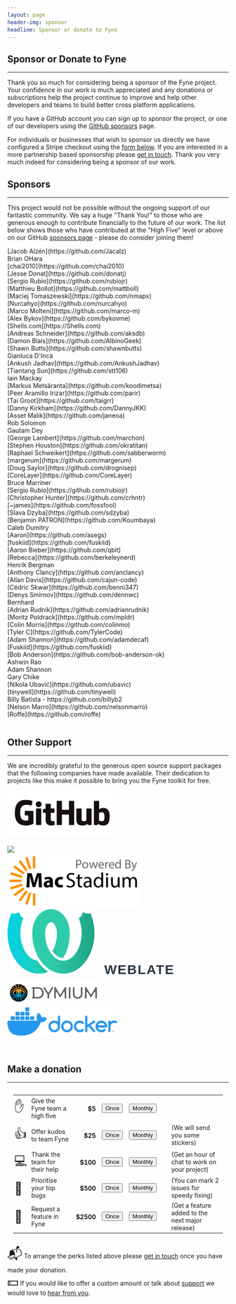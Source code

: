 ```yaml
---
layout: page
header-img: sponsor
headline: Sponsor or donate to Fyne
---
```


<section class="bg-primary about">
<div class="container">
<div class="row">
<div class="col-lg-12 text-center" markdown="1">

## Sponsor or Donate to Fyne
<hr class="light">

Thank you so much for considering being a sponsor of the Fyne project.
Your confidence in our work is much appreciated and any donations or subscriptions help
the project continue to improve and help other developers and teams to build
better cross platform applications.

If you have a GitHub account you can sign up to sponsor the project, or one of our developers
using the [GitHub sponsors](https://github.com/sponsors/fyne-io/) page.

For individuals or businesses that wish to sponsor us directly we have configured a Stripe checkout
using the [form below](#make-a-donation). If you are interested in a more partnership based
sponsorship please [get in touch](#contact).
Thank you very much indeed for considering being a sponsor of our work.

</div>
</div>
</div>
</section>

<div class="container">
<div class="row">
<div class="col-lg-12 text-center" markdown="1">

## Sponsors
---

This project would not be possible without the ongoing support of our fantastic community.
We say a huge "Thank You!" to those who are generous enough to contribute financially to the future of our work.
The list below shows those who have contributed at the "High Five" level or above
on our GitHub [sponsors page](https://github.com/sponsors/fyne-io) -
please do consider joining them!

<div class="col-lg-3 text-center" markdown="1">
[Jacob Alzén](https://github.com/Jacalz)
</div>
<div class="col-lg-3 text-center" markdown="1">
Brian OHara
</div>
<div class="col-lg-3 text-center" markdown="1">
[chai2010](https://github.com/chai2010)
</div>
<div class="col-lg-3 text-center" markdown="1">
[Jesse Donat](https://github.com/donatj)
</div>

<div class="col-lg-3 text-center" markdown="1">
[Sergio Rubio](https://github.com/rubiojr)
</div>
<div class="col-lg-3 text-center" markdown="1">
[Matthieu Bollot](https://github.com/mattboll)
</div>
<div class="col-lg-3 text-center" markdown="1">
[Maciej Tomaszewski](https://github.com/nmapx)
</div>
<div class="col-lg-3 text-center" markdown="1">
[Nurcahyo](https://github.com/nurcahyo)
</div>

<div class="col-lg-3 text-center" markdown="1">
[Marco Molteni](https://github.com/marco-m)
</div>
<div class="col-lg-3 text-center" markdown="1">
[Alex Bykov](https://github.com/bykovme)
</div>
<div class="col-lg-3 text-center" markdown="1">
[Shells.com](https://Shells.com)
</div>
<div class="col-lg-3 text-center" markdown="1">
[Andreas Schneider](https://github.com/aksdb)
</div>

<div class="col-lg-3 text-center" markdown="1">
[Damon Blais](https://github.com/AlbinoGeek)
</div>
<div class="col-lg-3 text-center" markdown="1">
[Shawn Butts](https://github.com/shawnbutts)
</div>
<div class="col-lg-3 text-center" markdown="1">
Gianluca D'Incà
</div>
<div class="col-lg-3 text-center" markdown="1">
[Ankush Jadhav](https://github.com/AnkushJadhav)
</div>

<div class="col-lg-3 text-center" markdown="1">
[Tiantang Sun](https://github.com/stt106)
</div>
<div class="col-lg-3 text-center" markdown="1">
Iain Mackay
</div>
<div class="col-lg-3 text-center" markdown="1">
[Markus Metsäranta](https://github.com/koodimetsa)
</div>
<div class="col-lg-3 text-center" markdown="1">
[Peer Aramillo Irizar](https://github.com/parir)
</div>

<div class="col-lg-3 text-center" markdown="1">
[Tai Groot](https://github.com/taigrr)
</div>
<div class="col-lg-3 text-center" markdown="1">
[Danny Kirkham](https://github.com/DannyJKK)
</div>
<div class="col-lg-3 text-center" markdown="1">
[Asset Malik](https://github.com/janeoa)
</div>
<div class="col-lg-3 text-center" markdown="1">
Rob Solomon
</div>

<div class="col-lg-3 text-center" markdown="1">
Gautam Dey
</div>
<div class="col-lg-3 text-center" markdown="1">
[George Lambert](https://github.com/marchon)
</div>
<div class="col-lg-3 text-center" markdown="1">
[Stephen Houston](https://github.com/okratitan)
</div>
<div class="col-lg-3 text-center" markdown="1">
[Raphael Schweikert](https://github.com/sabberworm)
</div>

<div class="col-lg-3 text-center" markdown="1">
[margerum](https://github.com/margerum)
</div>
<div class="col-lg-3 text-center" markdown="1">
[Doug Saylor](https://github.com/drognisep)
</div>
<div class="col-lg-3 text-center" markdown="1">
[CoreLayer](https://github.com/CoreLayer)
</div>
<div class="col-lg-3 text-center" markdown="1">
Bruce Marriner
</div>

<div class="col-lg-3 text-center" markdown="1">
[Sergio Rubio](https://github.com/rubiojr)
</div>
<div class="col-lg-3 text-center" markdown="1">
[Christopher Hunter](https://github.com/crhntr)
</div>
<div class="col-lg-3 text-center" markdown="1">
[~james](https://github.com/fossfool)
</div>
<div class="col-lg-3 text-center" markdown="1">
[Slava Dzyba](https://github.com/sdzyba)
</div>

<div class="col-lg-3 text-center" markdown="1">
[Benjamin PATRON](https://github.com/Koumbaya)
</div>
<div class="col-lg-3 text-center" markdown="1">
Caleb Dumitry
</div>
<div class="col-lg-3 text-center" markdown="1">
[Aaron](https://github.com/asegs)
</div>
<div class="col-lg-3 text-center" markdown="1">
[fuskiid](https://github.com/fuskiid)
</div>

<div class="col-lg-3 text-center" markdown="1">
[Aaron Bieber](https://github.com/qbit)
</div>
<div class="col-lg-3 text-center" markdown="1">
[Rebecca](https://github.com/berkeleynerd)
</div>
<div class="col-lg-3 text-center" markdown="1">
Henrik Bergman
</div>
<div class="col-lg-3 text-center" markdown="1">
[Anthony Clancy](https://github.com/anclancy)
</div>


<div class="col-lg-3 text-center" markdown="1">
[Allan Davis](https://github.com/cajun-code)
</div>
<div class="col-lg-3 text-center" markdown="1">
[Cédric Skwar](https://github.com/benni347)
</div>
<div class="col-lg-3 text-center" markdown="1">
[Denys Smirnov](https://github.com/dennwc)
</div>
<div class="col-lg-3 text-center" markdown="1">
Bernhard
</div>


<div class="col-lg-3 text-center" markdown="1">
[Adrian Rudnik](https://github.com/adrianrudnik)
</div>
<div class="col-lg-3 text-center" markdown="1">
[Moritz Poldrack](https://github.com/mpldr)
</div>
<div class="col-lg-3 text-center" markdown="1">
[Colin Morris](https://github.com/colinmo)
</div>
<div class="col-lg-3 text-center" markdown="1">
[Tyler C](https://github.com/TylerCode)
</div>


<div class="col-lg-3 text-center" markdown="1">
[Adam Shannon](https://github.com/adamdecaf)
</div>
<div class="col-lg-3 text-center" markdown="1">
[Fuskiid](https://github.com/fuskiid)
</div>
<div class="col-lg-3 text-center" markdown="1">
[Bob Anderson](https://github.com/bob-anderson-ok)
</div>
<div class="col-lg-3 text-center" markdown="1">
Ashwin Rao
</div>

<div class="col-lg-3 text-center" markdown="1">
Adam Shannon
</div>
<div class="col-lg-3 text-center" markdown="1">
Gary Chike
</div>
<div class="col-lg-3 text-center" markdown="1">
[Nikola Ubavić](https://github.com/ubavic)
</div>
<div class="col-lg-3 text-center" markdown="1">
[tinywell](https://github.com/tinywell)
</div>

<div class="col-lg-3 text-center" markdown="1">
Billy Batista - https://github.com/billyb2
</div>
<div class="col-lg-3 text-center" markdown="1">
[Nelson Marro](https://github.com/nelsonmarro)
</div>
<div class="col-lg-3 text-center" markdown="1">
[Roffe](https://github.com/roffe)
</div>
<div class="col-lg-3 text-center" markdown="1">
</div>



</div>
<div class="col-lg-12 text-center" style="margin-top: 32pt;" markdown="1">

## Other Support
---

We are incredibly grateful to the generous open source support packages that the following companies have made available.
Their dedication to projects like this make it possible to bring you the Fyne toolkit for free.

</div>
</div>

<div class="row">
<div class="col-lg-4 text-center" markdown="1">
<a href="https://github.com"><img src="/img/sponsor/github.png" style="max-width: 250px"/></a>
</div>
<div class="col-lg-4 text-center" markdown="1">
<a href="https://jetbrains.com"><img src="https://resources.jetbrains.com/storage/products/company/brand/logos/jetbrains.svg" style="padding-top:15pt;"/></a>
</div>
<div class="col-lg-4 text-center">
<a href="https://www.macstadium.com/"><img src="/img/sponsor/macstadium.png" style="max-width: 300px"/></a>
</div>

</div>
</div>

<div class="row">
<div class="col-lg-4 text-center" markdown="1">
<a href="https://weblate.org" style="font-family: sans-serif;
    font-size: 30px;
    font-weight: 600;
    letter-spacing: 2px;
    text-transform: uppercase;
    text-decoration: none; color: #2a3744;"><img src="/img/sponsor/weblate.svg" style="max-width: 250px;"/>&nbsp;&nbsp;Weblate</a>
</div>
<div class="col-lg-4 text-center" markdown="1">
<a href="https://dymium.io"><img src="/img/sponsor/dymium.jpeg" style="padding-top: 5pt;"/></a>
</div>
<div class="col-lg-4 text-center" markdown="1">
<a href="https://www.docker.com"><img src="/img/sponsor/docker.png" style="max-width: 250px"/></a>
</div>
<p>&nbsp;</p>

</div>

<section class="bg-primary">
<div class="container">
<div class="row">
<div class="col-lg-12 text-center" markdown="1">

## Make a donation
<hr class="light">

<!-- Load Stripe.js on your website. -->
<script src="https://js.stripe.com/v3"></script>

<!-- Create a button that your customers click to complete their purchase. -->
<table style="padding:10pt; margin: auto;">
  <tbody><tr>
    <td style="padding:5pt 2pt"><span style="font-size:200%">✋</span></td>
    <td>Give the Fyne team a high five</td>
    <td style="text-align: right; padding: 0 5pt"><strong>$5</strong></td>
    <td><button id="donate-five" role="link" class="btn btn-default">Once</button></td>
    <td><button id="sponsor-five" role="link" class="btn btn-default">Monthly</button></td>
    <td></td>
  </tr>
  <tr>
    <td style="padding:5pt 2pt"><span style="font-size:200%">👍</span></td>
    <td>Offer kudos to team Fyne</td>
    <td style="text-align: right; padding: 0 5pt"><strong>$25</strong></td>
    <td><button id="donate-kudos" role="link" class="btn btn-default">Once</button></td>
    <td><button id="sponsor-kudos" role="link" class="btn btn-default">Monthly</button></td>
    <td colspan="3" style="padding-left: 20pt">(We will send you some stickers)</td>
  </tr>
  <tr>
    <td style="padding:5pt 2pt"><span style="font-size:200%">💻</span></td>
    <td>Thank the team for their help</td>
    <td style="text-align: right; padding: 0 5pt"><strong>$100</strong></td>
    <td><button id="donate-thanks" role="link" class="btn btn-default">Once</button></td>
    <td><button id="sponsor-thanks" role="link" class="btn btn-default">Monthly</button></td>
  <td colspan="3" style="padding-left: 20pt">(Get an hour of chat to work on your project)</td>
  </tr>
  <tr>
    <td style="padding:5pt 2pt"><span style="font-size:200%">🐛</span></td>
    <td>Prioritise your top bugs</td>
    <td style="text-align: right; padding: 0 5pt"><strong>$500</strong></td>
    <td><button id="donate-bug" role="link" class="btn btn-default">Once</button></td>
    <td><button id="sponsor-bug" role="link" class="btn btn-default">Monthly</button></td>
    <td colspan="3" style="padding-left: 20pt">(You can mark 2 issues for speedy fixing)</td>
  </tr>
  <tr>
    <td style="padding:5pt 2pt"><span style="font-size:200%">🔭</span></td>
    <td>Request a feature in Fyne</td>
    <td style="text-align: right; padding: 0 5pt"><strong>$2500</strong></td>
    <td><button id="donate-feature" role="link" class="btn btn-default">Once</button></td>
    <td><button id="sponsor-feature" role="link" class="btn btn-default">Monthly</button></td>
    <td colspan="3" style="padding-left: 20pt">(Get a feature added to the next major release)</td>
  </tr>
</tbody></table>

<div id="error-message"></div>

<script>
  var stripe = Stripe('pk_live_pYF8NKv3TWLl5nvPADGA2mPh00a2sswW6t');

  function shopButton(id, sku, plan) {
    var checkoutButton = document.getElementById(id);
    checkoutButton.addEventListener('click', function () {
      // When the customer clicks on the button, redirect
      // them to Checkout.
      var item = {sku: sku, quantity: 1};
      if (sku == '') {
        item = {plan: plan, quantity: 1}
      }
      stripe.redirectToCheckout({
        items: [item],

        successUrl: 'https://fyne.io/sponsor/success',
        cancelUrl: 'https://fyne.io/sponsor/fail',
      })
      .then(function (result) {
        if (result.error) {
          // If `redirectToCheckout` fails due to a browser or network
          // error, display the localized error message to your customer.
          var displayError = document.getElementById('error-message');
          displayError.textContent = result.error.message;
        }
      });
    });
  };

  shopButton('donate-five', 'sku_EkQJ3MGj2pTBUO', '');
  shopButton('donate-kudos', 'sku_EkQKZiAwRmltw3', '');
  shopButton('donate-thanks', 'sku_EkQKq5f3QD2wD5', '');
  shopButton('donate-bug', 'sku_GqGy6WUT6P7xU5', '');
  shopButton('donate-feature', 'sku_EnQ7zONJwgBO38', '');

  shopButton('sponsor-five', '', 'price_1Ib0R8Fb4AX8yFSsw9sHhU2Y');
  shopButton('sponsor-kudos', '', 'price_1Ib0R8Fb4AX8yFSsNu5Xe8I9');
  shopButton('sponsor-thanks', '', 'price_1Ib0R8Fb4AX8yFSsNTRHPj4V');
  shopButton('sponsor-bug', '', 'price_1Ib0R8Fb4AX8yFSsU507mdt6');
  shopButton('sponsor-feature', '', 'price_1Ib0R8Fb4AX8yFSseHySPjAH');
</script>

<span style="font-size:200%">📬</span> To arrange the perks listed above please [get in touch](#contact) once you have made your donation.  
<span style="font-size:200%">💵</span> If you would like to offer a custom amount or talk about [support](/support/) we would love to [hear from you](#contact).

</div>
</div>
</div>

